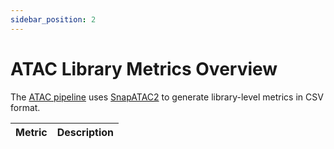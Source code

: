 ```yaml
---
sidebar_position: 2
---
```


# ATAC Library Metrics Overview

The [ATAC pipeline](README.md) uses [SnapATAC2](https://github.com/kaizhang/SnapATAC2) to generate library-level metrics in CSV format.  


| Metric | Description |
| --- | --- | 

